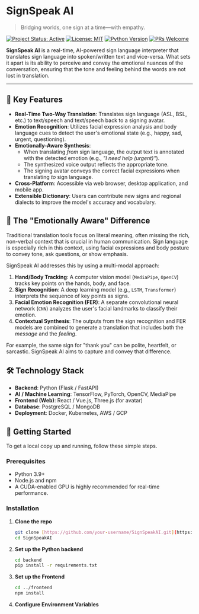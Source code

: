 # SignSpeak AI

> Bridging worlds, one sign at a time—with empathy.

[![Project Status: Active](https://img.shields.io/badge/status-active-success.svg)](https://github.com/your-username/SignSpeakAI)
[![License: MIT](https://img.shields.io/badge/License-MIT-yellow.svg)](https://opensource.org/licenses/MIT)
[![Python Version](https://img.shields.io/badge/python-3.9+-blue.svg)](https://www.python.org/downloads/)
[![PRs Welcome](https://img.shields.io/badge/PRs-welcome-brightgreen.svg)](CONTRIBUTING.md)

**SignSpeak AI** is a real-time, AI-powered sign language interpreter that translates sign language into spoken/written text and vice-versa. What sets it apart is its ability to perceive and convey the emotional nuances of the conversation, ensuring that the tone and feeling behind the words are not lost in translation.

---

## 🌟 Key Features

* **Real-Time Two-Way Translation**: Translates sign language (ASL, BSL, etc.) to text/speech and text/speech back to a signing avatar.
* **Emotion Recognition**: Utilizes facial expression analysis and body language cues to detect the user's emotional state (e.g., happy, sad, urgent, questioning).
* **Emotionally-Aware Synthesis**:
    * When translating *from* sign language, the output text is annotated with the detected emotion (e.g., *"I need help (urgent)"*).
    * The synthesized voice output reflects the appropriate tone.
    * The signing avatar conveys the correct facial expressions when translating *to* sign language.
* **Cross-Platform**: Accessible via web browser, desktop application, and mobile app.
* **Extensible Dictionary**: Users can contribute new signs and regional dialects to improve the model's accuracy and vocabulary.

## 🤔 The "Emotionally Aware" Difference

Traditional translation tools focus on literal meaning, often missing the rich, non-verbal context that is crucial in human communication. Sign language is especially rich in this context, using facial expressions and body posture to convey tone, ask questions, or show emphasis.

SignSpeak AI addresses this by using a multi-modal approach:

1.  **Hand/Body Tracking**: A computer vision model (`MediaPipe`, `OpenCV`) tracks key points on the hands, body, and face.
2.  **Sign Recognition**: A deep learning model (e.g., `LSTM`, `Transformer`) interprets the sequence of key points as signs.
3.  **Facial Emotion Recognition (FER)**: A separate convolutional neural network (`CNN`) analyzes the user's facial landmarks to classify their emotion.
4.  **Contextual Synthesis**: The outputs from the sign recognition and FER models are combined to generate a translation that includes both the *message* and the *feeling*.

For example, the same sign for "thank you" can be polite, heartfelt, or sarcastic. SignSpeak AI aims to capture and convey that difference.

## 🛠️ Technology Stack

* **Backend**: Python (Flask / FastAPI)
* **AI / Machine Learning**: TensorFlow, PyTorch, OpenCV, MediaPipe
* **Frontend (Web)**: React / Vue.js, Three.js (for avatar)
* **Database**: PostgreSQL / MongoDB
* **Deployment**: Docker, Kubernetes, AWS / GCP

## 🚀 Getting Started

To get a local copy up and running, follow these simple steps.

### Prerequisites

* Python 3.9+
* Node.js and npm
* A CUDA-enabled GPU is highly recommended for real-time performance.

### Installation

1.  **Clone the repo**
    ```sh
    git clone [https://github.com/your-username/SignSpeakAI.git](https://github.com/your-username/SignSpeakAI.git)
    cd SignSpeakAI
    ```
2.  **Set up the Python backend**
    ```sh
    cd backend
    pip install -r requirements.txt
    ```
3.  **Set up the Frontend**
    ```sh
    cd ../frontend
    npm install
    ```
4.  **Configure Environment Variables**
